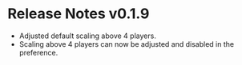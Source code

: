 ﻿# Release Notes v0.1.9

- Adjusted default scaling above 4 players.
- Scaling above 4 players can now be adjusted and disabled in the preference.